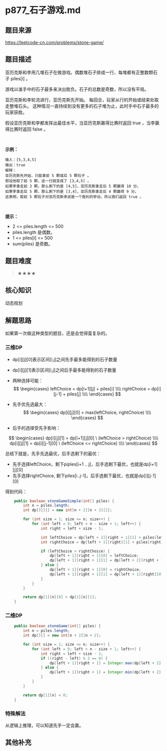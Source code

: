 # p877_石子游戏.md
## 题目来源
https://leetcode-cn.com/problems/stone-game/
## 题目描述

亚历克斯和李用几堆石子在做游戏。偶数堆石子排成一行，每堆都有正整数颗石子 piles[i] 。

游戏以谁手中的石子最多来决出胜负。石子的总数是奇数，所以没有平局。

亚历克斯和李轮流进行，亚历克斯先开始。 每回合，玩家从行的开始或结束处取走整堆石头。 这种情况一直持续到没有更多的石子堆为止，此时手中石子最多的玩家获胜。

假设亚历克斯和李都发挥出最佳水平，当亚历克斯赢得比赛时返回 true ，当李赢得比赛时返回 false 。

 

**示例：**
```
输入：[5,3,4,5]
输出：true
解释：
亚历克斯先开始，只能拿前 5 颗或后 5 颗石子 。
假设他取了前 5 颗，这一行就变成了 [3,4,5] 。
如果李拿走前 3 颗，那么剩下的是 [4,5]，亚历克斯拿走后 5 颗赢得 10 分。
如果李拿走后 5 颗，那么剩下的是 [3,4]，亚历克斯拿走后 4 颗赢得 9 分。
这表明，取前 5 颗石子对亚历克斯来说是一个胜利的举动，所以我们返回 true 。
```
 

**提示：**

- 2 <= piles.length <= 500
- piles.length 是偶数。
- 1 <= piles[i] <= 500
- sum(piles) 是奇数。



## 题目难度
> ★★★★
## 核心知识
动态规划
## 解题思路
如果第一次做这种类型的题目，还是会觉得蛮复杂的。

### 三维DP
- dp[i][j][0]表示区间[i,j]之间先手最多能得到的石子数量
- dp[i][j][1]表示区间[i,j]之间后手最多能得到的石子数量

- 两种选择可能：
$$
\begin{cases}
leftChoice = dp[i+1][j] + piles[i] \\\\
rightChoice = dp[i][j-1] + piles[j] \\\\
\end{cases}
$$

- 先手优先选最大：
$$
\begin{cases}
dp[i][j][0] = max(leftChoice, rightChoice) \\\\
\end{cases}
$$

- 后手的选择受先手影响：

$$
\begin{cases}
dp[i][j][1] = dp[i+1][j][0] \ (leftChoice > rightChoice) \\\\
dp[i][j][1] = dp[i][j-1][0] \ (leftChoice <= rightChoice) \\\\
\end{cases}
$$

总结下就是，先手先选最优，后手选剩下的最优：
- 先手选择leftChoice，剩下piples[i+1 .. j]，后手选剩下最优，也就是dp[i+1][j][0]
- 先手选择rightChoice, 剩下piles[i..j-1]，后手选剩下最优，也就是dp[i][j-1][0]

得到代码：


```java
    public boolean stoneGameSimple(int[] piles) {
        int n = piles.length;
        int dp[][][] = new int[n + 2][n + 2][2];

        for (int size = 1; size <= n; size++) {
            for (int left = 0; left < n - size + 1; left++) {
                int right = left + size - 1;

                int leftChoice = dp[left + 2][right + 1][1] + piles[left];
                int rightChoice = dp[left + 1][right][1] + piles[right];

                if (leftChoice > rightChoice) {
                    dp[left + 1][right + 1][0] = leftChoice;
                    dp[left + 1][right + 1][1] = dp[left + 2][right + 1][0];
                } else {
                    dp[left + 1][right + 1][0] = rightChoice;
                    dp[left + 1][right + 1][1] = dp[left + 1][right][0];
                }
            }
        }

        return dp[1][n][0] > dp[1][n][1];
    }
```

### 二维DP

```java
    public boolean stoneGame(int[] piles) {
        int n = piles.length;
        int dp[][] = new int[n + 2][n + 2];

        for (int size = 1; size <= n; size++) {
            for (int left = 0; left < n - size + 1; left++) {
                int right = left + size - 1;
                if ((right - left) % 2 == 0) {
                    dp[left + 1][right + 1] = Integer.max(dp[left + 2][right + 1] + piles[left], dp[left + 1][right] + piles[right]);
                } else {
                    dp[left + 1][right + 1] = Integer.min(dp[left + 2][right + 1] - piles[left], dp[left + 1][right] - piles[right]);
                }
            }
        }

        return dp[1][n] < 0;
    }

```

### 特殊解法
从逻辑上推理，可以知道先手一定会赢。

## 其他补充

